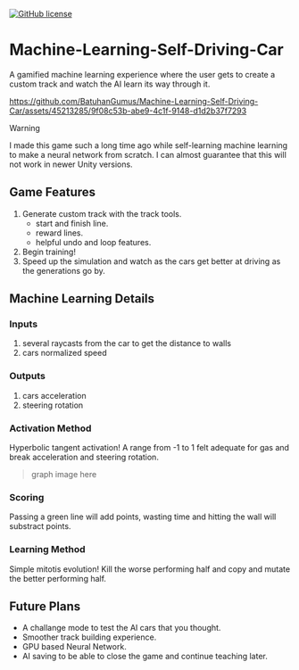 [![GitHub license](https://img.shields.io/github/license/Naereen/StrapDown.js.svg)](/LICENSE)

# Machine-Learning-Self-Driving-Car

A gamified machine learning experience where the user gets to create a custom track and watch the AI learn its way through it.

https://github.com/BatuhanGumus/Machine-Learning-Self-Driving-Car/assets/45213285/9f08c53b-abe9-4c1f-9148-d1d2b37f7293

> [!WARNING]  
> I made this game such a long time ago while self-learning machine learning to make a neural network from scratch.
> I can almost guarantee that this will not work in newer Unity versions.

## Game Features
1. Generate custom track with the track tools.
   - start and finish line.
   - reward lines.
   - helpful undo and loop features.
2. Begin training!
3. Speed up the simulation and watch as the cars get better at driving as the generations go by.

## Machine Learning Details
### Inputs
1) several raycasts from the car to get the distance to walls
2) cars normalized speed
### Outputs
1) cars acceleration
2) steering rotation
### Activation Method
Hyperbolic tangent activation! A range from -1 to 1 felt adequate for gas and break acceleration and steering rotation.
> graph image here
### Scoring
Passing a green line will add points, wasting time and hitting the wall will substract points.
### Learning Method
Simple mitotis evolution! Kill the worse performing half and copy and mutate the better performing half.

## Future Plans
- A challange mode to test the AI cars that you thought.
- Smoother track building experience.
- GPU based Neural Network.
- AI saving to be able to close the game and continue teaching later.

